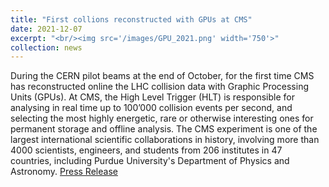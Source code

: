 ```yaml
---
title: "First collions reconstructed with GPUs at CMS"
date: 2021-12-07
excerpt: "<br/><img src='/images/GPU_2021.png' width='750'>"
collection: news
---
```


During the CERN pilot beams at the end of October, for the first time CMS has reconstructed online the LHC collision data with Graphic Processing Units (GPUs). At CMS, the High Level Trigger (HLT) is responsible for analysing in real time up to 100’000 collision events per second, and selecting the most highly energetic, rare or otherwise interesting ones for permanent storage and offline analysis. The CMS experiment is one of the largest international scientific collaborations in history, involving more than 4000 scientists, engineers, and students from 206 institutes in 47 countries, including Purdue University's Department of Physics and Astronomy.
[Press Release](https://cms.cern/news/first-collisions-reconstructed-gpus-cms)
